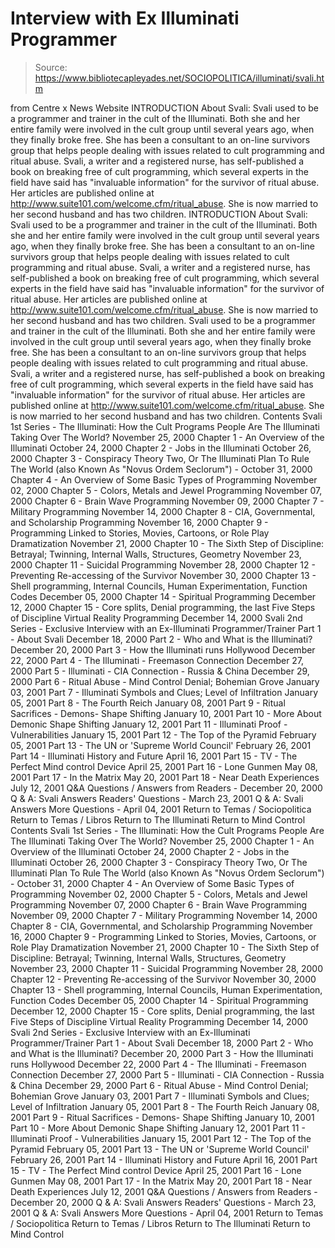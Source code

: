 # Interview with Ex Illuminati Programmer

> Source: https://www.bibliotecapleyades.net/SOCIOPOLITICA/illuminati/svali.htm

from Centre x News Website
INTRODUCTION About Svali: Svali used to be a programmer and trainer in the cult of the Illuminati. Both she and her entire family were involved in the cult group until several years ago, when they finally broke free. She has been a consultant to an on-line survivors group that helps people dealing with issues related to cult programming and ritual abuse. Svali, a writer and a registered nurse, has self-published a book on breaking free of cult programming, which several experts in the field have said has "invaluable information" for the survivor of ritual abuse. Her articles are published online at http://www.suite101.com/welcome.cfm/ritual_abuse. She is now married to her second husband and has two children.
INTRODUCTION About Svali:
Svali used to be a programmer and trainer in the cult of the Illuminati. Both she and her entire family were involved in the cult group until several years ago, when they finally broke free. She has been a consultant to an on-line survivors group that helps people dealing with issues related to cult programming and ritual abuse. Svali, a writer and a registered nurse, has self-published a book on breaking free of cult programming, which several experts in the field have said has "invaluable information" for the survivor of ritual abuse. Her articles are published online at http://www.suite101.com/welcome.cfm/ritual_abuse. She is now married to her second husband and has two children.
Svali used to be a programmer and trainer in the cult of the Illuminati.
Both she and her entire family were involved in the cult group until several years ago, when they finally broke free. She has been a consultant to an on-line survivors group that helps people dealing with issues related to cult programming and ritual abuse.
Svali, a writer and a registered nurse, has self-published a book on breaking free of cult programming, which several experts in the field have said has "invaluable information" for the survivor of ritual abuse.
Her articles are published online at http://www.suite101.com/welcome.cfm/ritual_abuse.
She is now married to her second husband and has two children.
Contents Svali 1st Series - The Illuminati: How the Cult Programs People Are The Illuminati Taking Over The World? November 25, 2000 Chapter 1 - An Overview of the Illuminati October 24, 2000 Chapter 2 - Jobs in the Illuminati October 26, 2000 Chapter 3 - Conspiracy Theory Two, Or The Illuminati Plan To Rule The World (also Known As "Novus Ordem Seclorum") - October 31, 2000 Chapter 4 - An Overview of Some Basic Types of Programming November 02, 2000 Chapter 5 - Colors, Metals and Jewel Programming November 07, 2000 Chapter 6 - Brain Wave Programming November 09, 2000 Chapter 7 - Military Programming November 14, 2000 Chapter 8 - CIA, Governmental, and Scholarship Programming November 16, 2000 Chapter 9 - Programming Linked to Stories, Movies, Cartoons, or Role Play Dramatization November 21, 2000 Chapter 10 - The Sixth Step of Discipline: Betrayal; Twinning, Internal Walls, Structures, Geometry November 23, 2000 Chapter 11 - Suicidal Programming November 28, 2000 Chapter 12 - Preventing Re-accessing of the Survivor November 30, 2000 Chapter 13 - Shell programming, Internal Councils, Human Experimentation, Function Codes December 05, 2000 Chapter 14 - Spiritual Programming December 12, 2000 Chapter 15 - Core splits, Denial programming, the last Five Steps of Discipline Virtual Reality Programming December 14, 2000 Svali 2nd Series - Exclusive Interview with an Ex-Illuminati Programmer/Trainer Part 1 - About Svali December 18, 2000 Part 2 - Who and What is the Illuminati? December 20, 2000 Part 3 - How the Illuminati runs Hollywood December 22, 2000 Part 4 - The Illuminati - Freemason Connection December 27, 2000 Part 5 - Illuminati - CIA Connection - Russia & China December 29, 2000 Part 6 - Ritual Abuse - Mind Control Denial; Bohemian Grove January 03, 2001 Part 7 - Illuminati Symbols and Clues; Level of Infiltration January 05, 2001 Part 8 - The Fourth Reich January 08, 2001 Part 9 - Ritual Sacrifices - Demons- Shape Shifting January 10, 2001 Part 10 - More About Demonic Shape Shifting January 12, 2001 Part 11 - Illuminati Proof - Vulnerabilities January 15, 2001 Part 12 - The Top of the Pyramid February 05, 2001 Part 13 - The UN or 'Supreme World Council' February 26, 2001 Part 14 - Illuminati History and Future April 16, 2001 Part 15 - TV - The Perfect Mind control Device April 25, 2001 Part 16 - Lone Gunmen May 08, 2001 Part 17 - In the Matrix May 20, 2001 Part 18 - Near Death Experiences July 12, 2001 Q&A Questions / Answers from Readers - December 20, 2000 Q & A: Svali Answers Readers' Questions - March 23, 2001 Q & A: Svali Answers More Questions - April 04, 2001 Return to Temas / Sociopolitica Return to Temas / Libros Return to The Illuminati Return to Mind Control
Contents Svali 1st Series - The Illuminati: How the Cult Programs People
Are The Illuminati Taking Over The World? November 25, 2000
Chapter 1 - An Overview of the Illuminati October 24, 2000
Chapter 2 - Jobs in the Illuminati October 26, 2000
Chapter 3 - Conspiracy Theory Two, Or The Illuminati Plan To Rule The World (also Known As "Novus Ordem Seclorum") - October 31, 2000
Chapter 4 - An Overview of Some Basic Types of Programming November 02, 2000
Chapter 5 - Colors, Metals and Jewel Programming November 07, 2000
Chapter 6 - Brain Wave Programming November 09, 2000
Chapter 7 - Military Programming November 14, 2000
Chapter 8 - CIA, Governmental, and Scholarship Programming November 16, 2000
Chapter 9 - Programming Linked to Stories, Movies, Cartoons, or Role Play Dramatization November 21, 2000
Chapter 10 - The Sixth Step of Discipline: Betrayal; Twinning, Internal Walls, Structures, Geometry November 23, 2000
Chapter 11 - Suicidal Programming November 28, 2000
Chapter 12 - Preventing Re-accessing of the Survivor November 30, 2000
Chapter 13 - Shell programming, Internal Councils, Human Experimentation, Function Codes December 05, 2000
Chapter 14 - Spiritual Programming December 12, 2000
Chapter 15 - Core splits, Denial programming, the last Five Steps of Discipline Virtual Reality Programming December 14, 2000
Svali 2nd Series - Exclusive Interview with an Ex-Illuminati Programmer/Trainer
Part 1 - About Svali December 18, 2000
Part 2 - Who and What is the Illuminati? December 20, 2000
Part 3 - How the Illuminati runs Hollywood December 22, 2000
Part 4 - The Illuminati - Freemason Connection December 27, 2000
Part 5 - Illuminati - CIA Connection - Russia & China December 29, 2000
Part 6 - Ritual Abuse - Mind Control Denial; Bohemian Grove January 03, 2001
Part 7 - Illuminati Symbols and Clues; Level of Infiltration January 05, 2001
Part 8 - The Fourth Reich January 08, 2001
Part 9 - Ritual Sacrifices - Demons- Shape Shifting January 10, 2001
Part 10 - More About Demonic Shape Shifting January 12, 2001
Part 11 - Illuminati Proof - Vulnerabilities January 15, 2001
Part 12 - The Top of the Pyramid February 05, 2001
Part 13 - The UN or 'Supreme World Council' February 26, 2001
Part 14 - Illuminati History and Future April 16, 2001
Part 15 - TV - The Perfect Mind control Device April 25, 2001
Part 16 - Lone Gunmen May 08, 2001
Part 17 - In the Matrix May 20, 2001
Part 18 - Near Death Experiences July 12, 2001
Q&A
Questions / Answers from Readers - December 20, 2000
Q & A: Svali Answers Readers' Questions - March 23, 2001
Q & A: Svali Answers More Questions - April 04, 2001
Return to Temas / Sociopolitica
Return to Temas / Libros
Return to The Illuminati
Return to Mind Control
